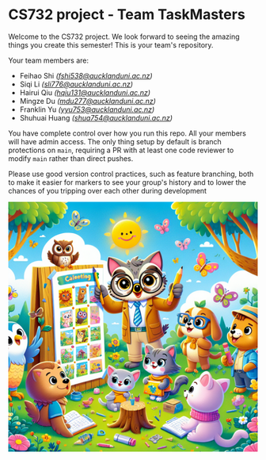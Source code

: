# CS732 project - Team TaskMasters

Welcome to the CS732 project. We look forward to seeing the amazing things you create this semester! This is your team's repository.

Your team members are:
- Feihao Shi _(fshi538@aucklanduni.ac.nz)_
- Siqi Li _(sli776@aucklanduni.ac.nz)_
- Hairui Qiu _(hqiu131@aucklanduni.ac.nz)_
- Mingze Du _(mdu277@aucklanduni.ac.nz)_
- Franklin Yu _(yyu753@aucklanduni.ac.nz)_
- Shuhuai Huang _(shua754@aucklanduni.ac.nz)_

You have complete control over how you run this repo. All your members will have admin access. The only thing setup by default is branch protections on `main`, requiring a PR with at least one code reviewer to modify `main` rather than direct pushes.

Please use good version control practices, such as feature branching, both to make it easier for markers to see your group's history and to lower the chances of you tripping over each other during development

![](./TaskMasters.png)
